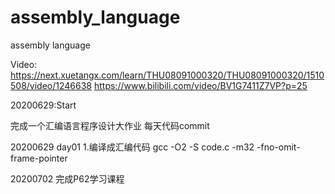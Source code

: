 # assembly_language
assembly language

Video:
https://next.xuetangx.com/learn/THU08091000320/THU08091000320/1510508/video/1246638
https://www.bilibili.com/video/BV1G7411Z7VP?p=25

20200629:Start

完成一个汇编语言程序设计大作业
每天代码commit

20200629 day01
1.编译成汇编代码 gcc -O2 -S code.c -m32 -fno-omit-frame-pointer

20200702
完成P62学习课程
